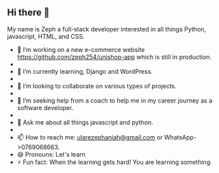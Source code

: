 ## Hi there 👋

My name is Zeph a full-stack developer interested in all things Python, javascript, HTML, and CSS.

- 🔭 I’m working on a new e-commerce website https://github.com/zeph254/unishop-app which is still in production.
- 
- 🌱 I’m currently learning, Django and WordPress.
- 
- 👯 I’m looking to collaborate on various types of projects.
- 
- 🤔 I’m seeking help from a coach to help me in my career journey as a software developer.
- 
- 💬 Ask me about all things javascript and python.
- 
- 📫 How to reach me:  ularezephaniah@gmail.com or WhatsApp->0769068663.
- 😄 Pronouns: Let's learn
- ⚡ Fun fact: When the learning gets hard! You are learning something. 


<!--
**zeph254/zeph254** is a ✨ _special_ ✨ repository because its `README.md` (this file) appears on your GitHub profile.

Here are some ideas to get you started:

- 🔭 I’m currently working on ...
- 🌱 I’m currently learning ...
- 👯 I’m looking to collaborate on ...
- 🤔 I’m looking for help with ...
- 💬 Ask me about ...
- 📫 How to reach me: ...
- 😄 Pronouns: ...
- ⚡ Fun fact: ...
-->
